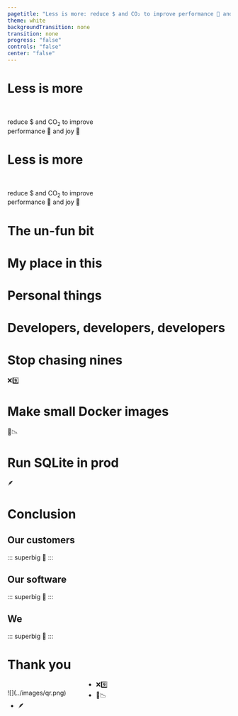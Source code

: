 ```yaml
---
pagetitle: "Less is more: reduce $ and CO₂ to improve performance 🚀 and joy 🥳"
theme: white
backgroundTransition: none
transition: none
progress: "false"
controls: "false"
center: "false"
---
```

# Less is more

<br/>

reduce $ and CO<sub>2</sub> to improve<br/>performance 🚀 and joy 🥳

# Less is more

<br/>

reduce $ and CO<sub>2</sub> to improve<br/>performance 🚀 and joy 🥳

# The un-fun bit

<!--The climate emergency-->
<!--IT's part in the climate emergency-->

# My place in this

<!-- Enough doom & gloom, let's talk about something fun: me! -->
<!-- Grew up in 80s; constraints: 640k, Game23 with 64k jar; Moore's law -->

# Personal things

<!-- Ecosia -->
<!-- phone -->

# Developers, developers, developers

<!-- our position  -->

# Stop chasing nines

❌9️⃣

# Make small Docker images

🐋📉

# Run SQLite in prod

🪶

# Conclusion

## Our customers

::: superbig
🤑
:::

## Our software

::: superbig
🚀
:::

## We

::: superbig
🥳
:::

# Thank you

<!-- QR code -->

<span style="float:left;width:200px;margin-top:20px;">
![](../images/qr.png)
</span>

- ❌9️⃣
- 🐋📉
- 🪶
